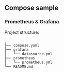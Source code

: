 ## Compose sample
### Prometheus & Grafana

Project structure:
```
.
├── compose.yaml
├── grafana
│   └── datasource.yml
├── prometheus
│   └── prometheus.yml
└── README.md
```
